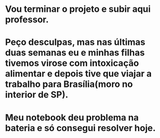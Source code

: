 ﻿# Vou terminar o projeto e subir aqui professor.
# Peço desculpas, mas nas últimas duas semanas eu e minhas filhas tivemos virose com intoxicação alimentar e depois tive que viajar a trabalho para Brasília(moro no interior de SP).
# Meu notebook deu problema na bateria e só consegui resolver hoje.

